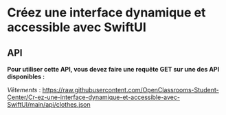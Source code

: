 # Créez une interface dynamique et accessible avec SwiftUI

## API

**Pour utiliser cette API, vous devez faire une requête GET sur une des API disponibles :**

*Vêtements* : 
<https://raw.githubusercontent.com/OpenClassrooms-Student-Center/Cr-ez-une-interface-dynamique-et-accessible-avec-SwiftUI/main/api/clothes.json>
